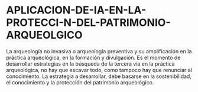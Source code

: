 # APLICACION-DE-IA-EN-LA-PROTECCI-N-DEL-PATRIMONIO-ARQUEOLGICO
La arqueología no invasiva o arqueología preventiva y su amplificación en la práctica arqueológica, en la formación y divulgación.  Es el momento de desarrollar estrategias en la búsqueda de la tercera vía en la práctica arqueológica, no hay que escavar todo, como tampoco hay que renunciar al conocimiento. La estrategia a desarrollar, debe basarse en la sostenibilidad, el conocimiento y la protección del patrimonio arqueológico. 
